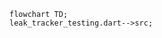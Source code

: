 <!---
Generated by https://github.com/polina-c/layerlens
Dependencies that create loop are markes with `!`.
-->

```mermaid
flowchart TD;
leak_tracker_testing.dart-->src;
```

